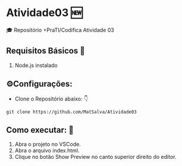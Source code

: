# Atividade03 🆕

🎓 Repositório +PraTI/Codifica Atividade 03

## Requisitos Básicos 📝

1. Node.js instalado

## ⚙️Configurações:

- Clone o Repositório abaixo: 👇
```
git clone https://github.com/MatSalva/Atividade03
```

## Como executar: 🤔

1. Abra o projeto no VSCode.
2. Abra o arquivo index.html.
3. Clique no botão Show Preview no canto superior direito do editor.
